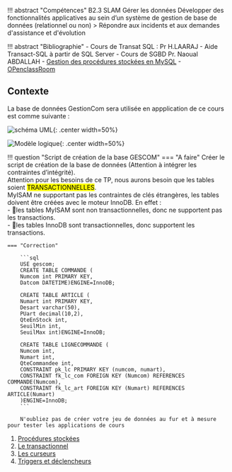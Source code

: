 !!! abstract "Compétences"
    B2.3 SLAM Gérer les données
    Développer des fonctionnalités applicatives au sein d’un système de gestion de base de données (relationnel ou non)
    > Répondre aux incidents et aux demandes d'assistance et d'évolution

!!! abstract "Bibliographie"
    - Cours de Transat SQL : Pr H.LAARAJ
    - Aide Transact-SQL à partir de SQL Server
    - Cours de SGBD Pr. Naoual ABDALLAH
    - [Gestion des procédures stockées en MySQL](https://www.delftstack.com/fr/howto/mysql/mysql-declare-variable/=)
    - [OPenclassRoom](https://openclassrooms.com/fr/courses/1959476-administrez-vos-bases-de-donnees-avec-mysql/1972254-structurez-vos-instructions)

## Contexte

La base de données GestionCom  sera utilisée en appplication de ce cours est comme suivante :

 ![schéma UML](./5.1_Procedures_stockees/data/gescom_UML.jpg){: .center width=50%}

 ![Modèle logique](./5.1_Procedures_stockees/data/gescom_MLD.jpg){: .center width=50%}


!!! question "Script de création de la base GESCOM"
    === "A faire"
        Créer le script de création de la base de données (Attention à intégrer les contraintes d’intégrité).<br />
        Attention pour les besoins de ce TP, nous aurons besoin que les tables soient <mark>TRANSACTIONNELLES</mark>.<br /> 
        MyISAM ne supportant pas les contraintes de clés étrangères, les tables doivent être créées avec le moteur InnoDB. En effet :<br />
        - 	📌les tables MyISAM sont non transactionnelles, donc ne supportent pas les transactions.<br />
        - 	📌les tables InnoDB sont transactionnelles, donc supportent les transactions.<br />

    === "Correction"
       
        ```sql
        USE gescom;
        CREATE TABLE COMMANDE (
        Numcom int PRIMARY KEY,
        Datcom DATETIME)ENGINE=InnoDB;

        CREATE TABLE ARTICLE (
        Numart int PRIMARY KEY,
        Desart varchar(50),
        PUart decimal(10,2),
        QteEnStock int,
        SeuilMin int,
        SeuilMax int)ENGINE=InnoDB;

        CREATE TABLE LIGNECOMMANDE (
        Numcom int,
        Numart int,
        QteCommandee int,
        CONSTRAINT pk_lc PRIMARY KEY (numcom, numart),
        CONSTRAINT fk_lc_com FOREIGN KEY (Numcom) REFERENCES COMMANDE(Numcom),
        CONSTRAINT fk_lc_art FOREIGN KEY (Numart) REFERENCES ARTICLE(Numart)
        )ENGINE=InnoDB;
        ```

        N'oubliez pas de créer votre jeu de données au fur et à mesure pour tester les applications de cours

1. [Procédures stockées](./5.1_Procedures_stockees/cours.md) 
2. [Le transactionnel](./5.2_Transactions/cours.md) 
3. [Les curseurs](./5.3_curseurs/cours.md) 
4. [Triggers et déclencheurs](./5.4_Triggers_déclencheurs/cours.md) 

